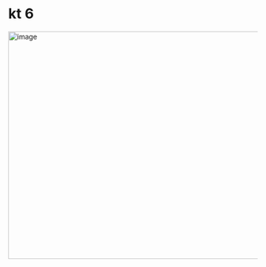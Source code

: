 # kt 6
<img width="994" height="461" alt="image" src="https://github.com/user-attachments/assets/0a9335e1-74d4-4700-a2f3-254c3cb525b4" />
